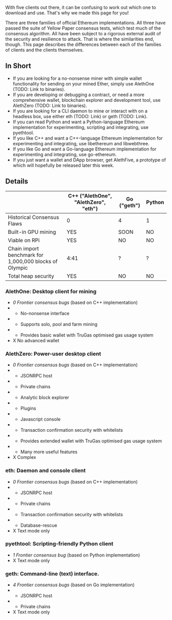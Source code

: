 With five clients out there, it can be confusing to work out which one to download and use. That's why we made this page for you!

There are three families of official Ethereum implementations. All three have passed the suite of Yellow Paper consensus tests, which test much of the consensus algorithm. All have been subject to a rigorous external audit of the security and resilience to attack. That is where the similarities end, though. This page describes the differences between each of the families of clients and the clients themselves.

## In Short

- If you are looking for a no-nonsense miner with simple wallet functionality for sending on your mined Ether, simply use AlethOne (TODO: Link to binaries).
- If you are developing or debugging a contract, or need a more comprehensive wallet, blockchain explorer and development tool, use AlethZero (TODO: Link to binaries).
- If you are looking for a CLI daemon to mine or interact with on a headless box, use either eth (TODO: Link) or geth (TODO: Link).
- If you can read Python and want a Python-language Ethereum implementation for experimenting, scripting and integrating, use pyethtool.
- If you like C++ and want a C++-language Ethereum implementation for experimenting and integrating, use libethereum and libwebthree.
- If you like Go and want a Go-language Ethereum implementation for experimenting and integrating, use go-ethereum.
- If you just want a wallet and DApp browser, get AlethFive, a prototype of which will hopefully be released later this week.

## Details
|   |C++ ("AlethOne", "AlethZero", "eth")|Go ("geth")|Python|
|---|---|---|---|
|Historical Consensus Flaws|0|4|1|
|Built-in GPU mining|YES|SOON|NO|
|Viable on RPi|YES|NO|NO|
|Chain import benchmark for 1,000,000 blocks of Olympic|4:41|?|?|
|Total heap security|YES|NO|NO|

### AlethOne: Desktop client for mining
- *0 Frontier consensus bugs* (based on C++ implementation)
- + No-nonsense interface 
- + Supports solo, pool and farm mining
- + Provides basic wallet with TruGas optimised gas usage system
- X No advanced wallet

### AlethZero: Power-user desktop client
- *0 Frontier consensus bugs* (based on C++ implementation)
- + JSONRPC host
- + Private chains
- + Analytic block explorer
- + Plugins
- + Javascript console
- + Transaction confirmation security with whitelists
- + Provides extended wallet with TruGas optimised gas usage system
- + Many more useful features
- X Complex

### eth: Daemon and console client
- *0 Frontier consensus bugs* (based on C++ implementation)
- + JSONRPC host
- + Private chains
- + Transaction confirmation security with whitelists
- + Database-rescue
- X Text mode only

### pyethtool: Scripting-friendly Python client
- *1 Frontier consensus bug* (based on Python implementation)
- X Text mode only

### geth: Command-line (text) interface.
- *4 Frontier consensus bugs* (based on Go implementation)
- + JSONRPC host
- + Private chains
- X Text mode only
